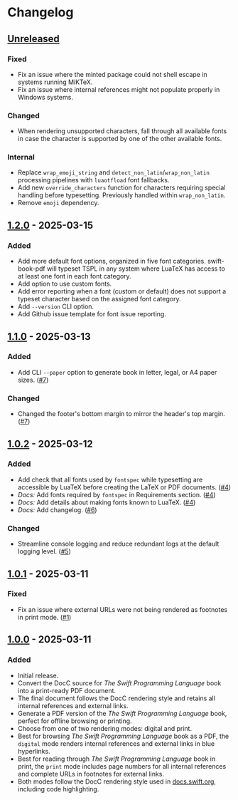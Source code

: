 # Changelog

## [Unreleased]

### Fixed
- Fix an issue where the minted package could not shell escape in systems running MiKTeX.
- Fix an issue where internal references might not populate properly in Windows systems.

### Changed
- When rendering unsupported characters, fall through all available fonts in case the character is supported by one of the other available fonts.

### Internal
- Replace `wrap_emoji_string` and `detect_non_latin`/`wrap_non_latin` processing pipelines with `luaotfload` font fallbacks.
- Add new `override_characters` function for characters requiring special handling before typesetting. Previously handled within `wrap_non_latin`.
- Remove `emoji` dependency.

## [1.2.0] - 2025-03-15

### Added

- Add more default font options, organized in five font categories. swift-book-pdf will typeset TSPL in any system where LuaTeX has access to at least one font in each font category.
- Add option to use custom fonts.
- Add error reporting when a font (custom or default) does not support a typeset character based on the assigned font category.
- Add `--version` CLI option.
- Add Github issue template for font issue reporting.

## [1.1.0] - 2025-03-13

### Added

- Add CLI `--paper` option to generate book in letter, legal, or A4 paper sizes. ([#7](https://github.com/ekassos/swift-book-pdf/pull/7))

### Changed

- Changed the footer's bottom margin to mirror the header's top margin. ([#7](https://github.com/ekassos/swift-book-pdf/pull/7))

## [1.0.2] - 2025-03-12

### Added

- Add check that all fonts used by `fontspec` while typesetting are accessible by LuaTeX before creating the LaTeX or PDF documents. ([#4](https://github.com/ekassos/swift-book-pdf/pull/4))
- _Docs:_ Add fonts required by `fontspec` in Requirements section. ([#4](https://github.com/ekassos/swift-book-pdf/pull/4))
- _Docs:_ Add details about making fonts known to LuaTeX. ([#4](https://github.com/ekassos/swift-book-pdf/pull/4))
- _Docs:_ Add changelog. ([#6](https://github.com/ekassos/swift-book-pdf/pull/6))

### Changed

- Streamline console logging and reduce redundant logs at the default logging level. ([#5](https://github.com/ekassos/swift-book-pdf/pull/5))

## [1.0.1] - 2025-03-11

### Fixed
- Fix an issue where external URLs were not being rendered as footnotes in print mode. ([#1](https://github.com/ekassos/swift-book-pdf/pull/1))

## [1.0.0] - 2025-03-11

### Added

- Initial release.
- Convert the DocC source for _The Swift Programming Language_ book into a print-ready PDF document.
- The final document follows the DocC rendering style and retains all internal references and external links.
- Generate a PDF version of the _The Swift Programming Language_ book, perfect for offline browsing or printing.
- Choose from one of two rendering modes: digital and print.
- Best for browsing _The Swift Programming Language_ book as a PDF, the `digital` mode renders internal references and external links in blue hyperlinks.
- Best for reading through _The Swift Programming Language_ book in print, the `print` mode includes page numbers for all internal references and complete URLs in footnotes for external links.
- Both modes follow the DocC rendering style used in [docs.swift.org](https://docs.swift.org/swift-book/documentation/the-swift-programming-language/), including code highlighting.


[unreleased]: https://github.com/ekassos/swift-book-pdf/compare/v1.2.0...HEAD
[1.2.0]: https://github.com/ekassos/swift-book-pdf/compare/v1.1.0...v1.2.0
[1.1.0]: https://github.com/ekassos/swift-book-pdf/compare/v1.0.2...v1.1.0
[1.0.2]: https://github.com/ekassos/swift-book-pdf/compare/v1.0.1...v1.0.2
[1.0.1]: https://github.com/ekassos/swift-book-pdf/compare/v1.0...v1.0.1
[1.0.0]: https://github.com/ekassos/swift-book-pdf/releases/tag/v1.0

